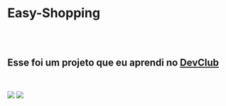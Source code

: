 <h1>Easy-Shopping</h1>
<br>
<br>
<h2>Esse foi um projeto que eu aprendi no <a href="https://rodolfomori.com.br/devclub">DevClub</a></h2>
<br>
<br>
<img src="https://github.com/anderjustino/Readme/blob/main/Foto%20Easy%20Shopping%201.png?raw=true" /> 
<img src="https://github.com/anderjustino/Readme/blob/main/Foto%20Easy%20Shopping%202.png?raw=true"/>

